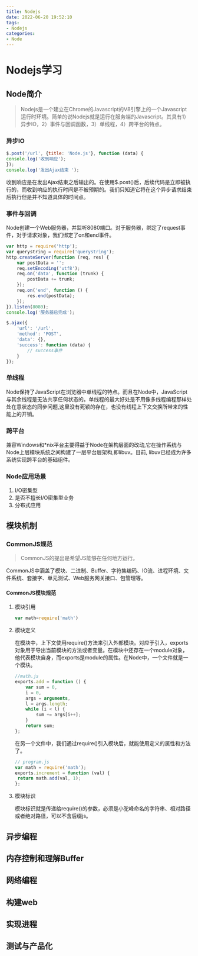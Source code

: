 ```yaml
---
title: Nodejs
date: 2022-06-20 19:52:10
tags: 
- Nodejs
categories: 
- Node
---
```


# Nodejs学习

## Node简介

> Nodejs是一个建立在Chrome的Javascript的V8引擎上的一个Javascript运行时环境。简单的说Nodejs就是运行在服务端的Javascript。其具有1）异步IO，2）事件与回调函数，3）单线程，4）跨平台的特点。

### 异步IO

```javascript
$.post('/url', {title: 'Node.js'}, function (data) {
console.log('收到响应');
});
console.log('发出Ajax结束 ');
```

收到ֽ响应是在发出Ajax结束之后输出的。在使用$.post()后，后续代码是立即被执行的，而收到ֽ响应的执行时间是不被预期的。我们只知道它将在这个异步请求结束后执行但是并不知道具体的时间点。  

### 事件与回调

Node创建一个Web服务器，并监听8080端口。对于服务器，绑定了request事件，对于请求对象，我们绑定了on和end事件。  

```javascript
var http = require('http');
var querystring = require('querystring');
http.createServer(function (req, res) {
    var postData = '';
    req.setEncoding('utf8');
    req.on('data', function (trunk) {
    	postData += trunk;
    });
    req.on('end', function () {
    	res.end(postData);
    });
}).listen(8080);
console.log('服务器启完成');
```

```javascript
$.ajax({
    'url': '/url',
    'method': 'POST',
    'data': {},
    'success': function (data) {
    	// success事件
    }
});
```

### 单线程

Node保持了JavaScript在浏览器中单线程的特点。而且在Node中，JavaScript与其余线程是无法共享任何状态的。单线程的最大好处是不用像多线程编程那样处处在意状态的同步问题,这里没有死锁的存在，也没有线程上下文交换所带来的性能上的开销。

### 跨平台

兼容Windows和*nix平台主要得益于Node在架构层面的改动,它在操作系统与Node上层模块系统之间构建了一层平台层架构,即libuv。目前, libuv已经成为许多系统实现跨平台的基础组件。

### Node应用场景

1. I/O密集型
2. 是否不擅长I/O密集型业务
3. 分布式应用

<!-- more -->

## 模块机制

### CommonJS规范

> CommonJS的提出是希望JS能够在任何地方运行。

CommonJS中涵盖了模块、二进制、Buffer、字符集编码、IO流、进程环境、文件系统、套接字、单元测试、Web服务网关接口、包管理等。

#### CommonJS模块规范

1. 模块引用

   ```javascript
   var math=require('math')
   ```

2. 模块定义

   在模块中，上下文使用require()方法来引入外部模块。对应于引入，exports对象用于导出当前模块的方法或者变量。在模块中还存在一个module对象，他代表模块自身，而exports是module的属性。在Node中，一个文件就是一个模块。

   ```javascript
   //math.js
   exports.add = function () {
       var sum = 0,
       i = 0,
       args = arguments,
       l = args.length;
       while (i < l) {
           sum += args[i++];
       }
       return sum;
   };
   ```

   在另一个文件中，我们通过require()引入模块后，就能使用定义的属性和方法了。

   ```javascript
   // program.js
   var math = require('math');
   exports.increment = function (val) {
   	return math.add(val, 1);
   };
   ```

3. 模块标识

   模块标识就是传递给require()的参数，必须是小驼峰命名的字符串、相对路径或者绝对路径，可以不含后缀js。

## 异步编程



## 内存控制和理解Buffer

## 网络编程

## 构建web

## 实现进程

## 测试与产品化



